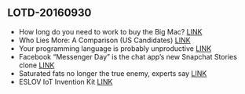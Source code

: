 ## LOTD-20160930

- How long do you need to work to buy the Big Mac? [LINK](http://blog.businesstripfriend.com/article/how-long-do-you-need-to-work-to-buy-the-big-mac)
- Who Lies More: A Comparison (US Candidates) [LINK](http://d3n8a8pro7vhmx.cloudfront.net/mormonliberals/pages/703/meta_images/original/Who_Lies_More.png?1468813111)
- Your programming language is probably unproductive [LINK](http://bart-sokol.info/blog/2016/09-18-your-programming-language-is-probably-unproductive/index.html)
- Facebook “Messenger Day” is the chat app’s new Snapchat Stories clone [LINK](https://techcrunch.com/2016/09/30/messenger-day/)
-  Saturated fats no longer the true enemy, experts say [LINK](http://www.theglobeandmail.com/life/health-and-fitness/health/saturated-fats-no-longer-the-true-enemy-experts-say/article26513320/)
- ESLOV IoT Invention Kit [LINK](https://www.kickstarter.com/projects/iot-invention-kit/eslov-iot-invention-kit)